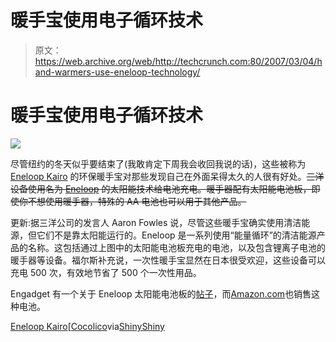 # 暖手宝使用电子循环技术

> 原文：<https://web.archive.org/web/http://techcrunch.com:80/2007/03/04/hand-warmers-use-eneloop-technology/>

# 暖手宝使用电子循环技术

![](img/4b055d76eb1670ccdeab7677d6ba8f6d.png)

尽管纽约的冬天似乎要结束了(我敢肯定下周我会收回我说的话)，这些被称为 [Eneloop Kairo](https://web.archive.org/web/20210227145003/http://www.sanyo.co.jp/koho/hypertext4-eng/0610/1031-1e.html) 的环保暖手宝对那些发现自己在外面呆得太久的人很有好处。~~三洋设备使用名为 [Eneloop](https://web.archive.org/web/20210227145003/http://www.eneloop.info/) 的太阳能技术给电池充电。暖手器配有太阳能电池板，即使你不想使用暖手器，特殊的 AA 电池也可以用于其他产品。~~

更新:据三洋公司的发言人 Aaron Fowles 说，尽管这些暖手宝确实使用清洁能源，但它们不是靠太阳能运行的。Eneloop 是一系列使用“能量循环”的清洁能源产品的名称。这包括通过上图中的太阳能电池板充电的电池，以及包含锂离子电池的暖手器等设备。福尔斯补充说，一次性暖手宝显然在日本很受欢迎，这些设备可以充电 500 次，有效地节省了 500 个一次性用品。

Engadget 有一个关于 Eneloop 太阳能电池板的[帖子](https://web.archive.org/web/20210227145003/http://www.engadget.com/2006/10/31/sanyo-eneloop-solar-charger-charges-your-ipod-too/)，而[Amazon.com](https://web.archive.org/web/20210227145003/http://www.amazon.com/SANYO-eneloop-Pre-Charged-Rechargeable-Batteries/dp/B000IV2YLY)也销售这种电池。

[Eneloop Kairo](https://web.archive.org/web/20210227145003/http://www.sanyo.co.jp/koho/hypertext4-eng/0610/1031-1e.html)[[Cocolico](https://web.archive.org/web/20210227145003/http://cocolico.info/design/sanyo-solar-hand-warmer)via[ShinyShiny](https://web.archive.org/web/20210227145003/http://www.shinyshiny.tv/)